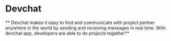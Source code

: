 # Devchat
**  Devchat makes it easy to  find and communicate with project partner  anywhere in the world by sending and receiving messages in real time. With devchat app, developers are able to do projects togather**
